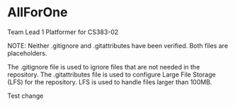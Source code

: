 # AllForOne

Team Lead 1 Platformer for CS383-02

NOTE: Neither .gitignore and .gitattributes have been verified. Both files are placeholders.

The .gitignore file is used to ignore files that are not needed in the repository. The .gitattributes file is used to configure Large File Storage (LFS) for the repository. LFS is used to handle files larger than 100MB.

Test change